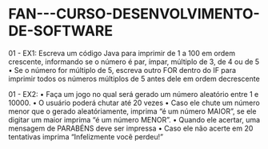 # FAN---CURSO-DESENVOLVIMENTO-DE-SOFTWARE

01 -  EX1:
Escreva um código Java para imprimir de 1 a 100 em ordem crescente, informando se o número é par, ímpar, múltiplo de 3, de 4 ou de 5
• Se o número for múltiplo de 5, escreva outro FOR dentro do IF para imprimir todos os números múltiplos de 5 antes dele em ordem decrescente

01 - EX2: 
• Faça um jogo no qual será gerado um número
aleatório entre 1 e 10000.
• O usuário poderá chutar até 20 vezes
• Caso ele chute um número menor que o gerado
aleatóriamente, imprima “é um número MAIOR”, se
ele digitar um maior imprima “é um número
MENOR”.
• Quando ele acertar, uma mensagem de
PARABÉNS deve ser impressa
• Caso ele não acerte em 20 tentativas imprima
“Infelizmente você perdeu!”
